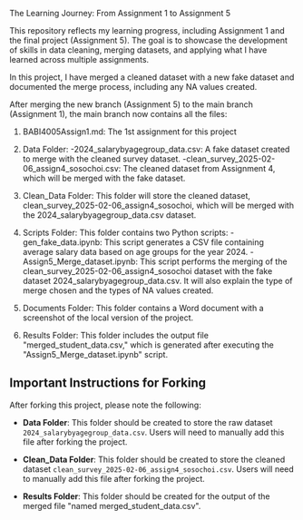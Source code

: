 The Learning Journey: From Assignment 1 to Assignment 5

This repository reflects my learning progress, including Assignment 1 and the final project (Assignment 5). The goal is to showcase the development of skills in data cleaning, merging datasets, and applying what I have learned across multiple assignments. 

In this project, I have merged a cleaned dataset with a new fake dataset and documented the merge process, including any NA values created.

After merging the new branch (Assignment 5) to the main branch (Assignment 1), the main branch now contains all the files:

1. BABI4005Assign1.md: The 1st assignment for this project

2. Data Folder: 
-2024_salarybyagegroup_data.csv: A fake dataset created to merge with the cleaned survey dataset.
-clean_survey_2025-02-06_assign4_sosochoi.csv: The cleaned dataset from Assignment 4, which will be merged with the fake dataset.


3. Clean_Data Folder: This folder will store the cleaned dataset, clean_survey_2025-02-06_assign4_sosochoi, which will be merged with the 2024_salarybyagegroup_data.csv dataset.

4. Scripts Folder: This folder contains two Python scripts:
-gen_fake_data.ipynb: This script generates a CSV file containing average salary data based on age groups for the year 2024.
-Assign5_Merge_dataset.ipynb: This script performs the merging of the clean_survey_2025-02-06_assign4_sosochoi dataset with the fake dataset 2024_salarybyagegroup_data.csv. It will also explain the type of merge chosen and the types of NA values created.

5. Documents Folder: This folder contains a Word document with a screenshot of the local version of the project.

6. Results Folder: This folder includes the output file "merged_student_data.csv," which is generated after executing the "Assign5_Merge_dataset.ipynb" script.


## Important Instructions for Forking

After forking this project, please note the following:

- **Data Folder**: This folder should be created to store the raw dataset `2024_salarybyagegroup_data.csv`. Users will need to manually add this file after forking the project.

- **Clean_Data Folder**: This folder should be created to store the cleaned dataset `clean_survey_2025-02-06_assign4_sosochoi.csv`. Users will need to manually add this file after forking the project.

- **Results Folder**: This folder should be created for the output of the merged file "named merged_student_data.csv".



